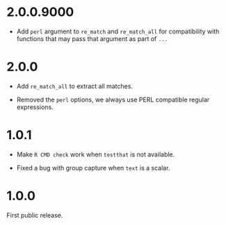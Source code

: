 # 2.0.0.9000

* Add `perl` argument to `re_match` and `re_match_all` for compatibility with
  functions that may pass that argument as part of `...`

# 2.0.0

* Add `re_match_all` to extract all matches.

* Removed the `perl` options, we always use PERL compatible regular
  expressions.

# 1.0.1

* Make `R CMD check` work when `testthat` is not available.

* Fixed a bug with group capture when `text` is a scalar.

# 1.0.0

First public release.
